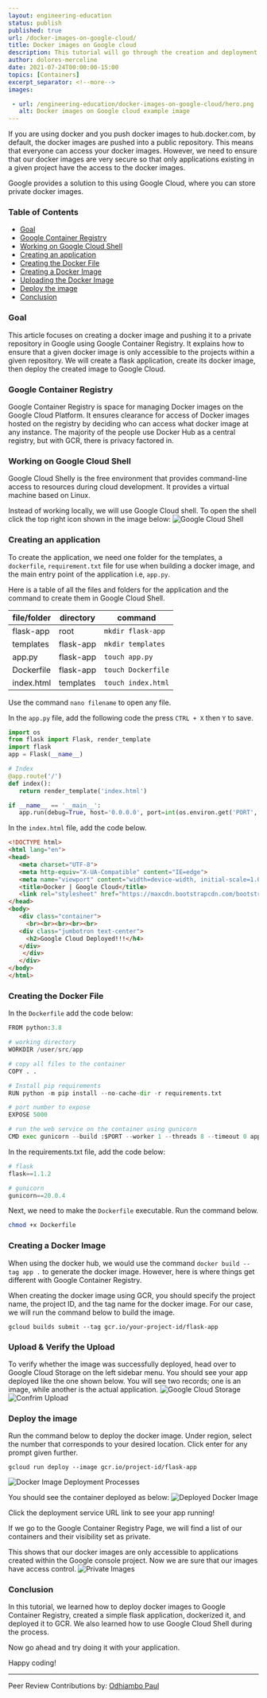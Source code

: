 ```yaml
---
layout: engineering-education
status: publish
published: true
url: /docker-images-on-google-cloud/
title: Docker images on Google cloud
description: This tutorial will go through the creation and deployment of Docker containers on Google cloud.
author: dolores-merceline
date: 2021-07-24T00:00:00-15:00
topics: [Containers]
excerpt_separator: <!--more-->
images:

 - url: /engineering-education/docker-images-on-google-cloud/hero.png
   alt: Docker images on Google cloud example image
---
```


If you are using docker and you push docker images to hub.docker.com, by default, the docker images are pushed into a public repository. This means that everyone can access your docker images. However, we need to ensure that our docker images are very secure so that only applications existing in a given project have the access to the docker images. 
<!--more-->
Google provides a solution to this using Google Cloud, where you can store private docker images.

### Table of Contents
- [Goal](#goal)
- [Google Container Registry](#google-container-registry)
- [Working on Google Cloud Shell](#working-on-google-cloud-shell)
- [Creating an application](#creating-an-application)
- [Creating the Docker File](#creating-the-docker-file)
- [Creating a Docker Image](#creating-a-docker-image)
- [Uploading the Docker Image](#upload-&-verify-the-upload)
- [Deploy the image](#deploy-the-image)
- [Conclusion](#conclusion)

### Goal
This article focuses on creating a docker image and pushing it to a private repository in Google using Google Container Registry. It explains how to ensure that a given docker image is only accessible to the projects within a given repository. We will create a flask application, create its docker image, then deploy the created image to Google Cloud.

### Google Container Registry
Google Container Registry is space for managing Docker images on the Google Cloud Platform. It ensures clearance for access of Docker images hosted on the registry by deciding who can access what docker image at any instance. The majority of the people use Docker Hub as a central registry, but with GCR, there is privacy factored in.

### Working on Google Cloud Shell
Google Cloud Shelly is the free environment that provides command-line access to resources during cloud development. It provides a virtual machine based on Linux. 

Instead of working locally, we will use Google Cloud shell. To open the shell click the top right icon shown in the image below:
![Google Cloud Shell](/engineering-education/docker-images-on-google-cloud/shell.png)

### Creating an application
To create the application, we need one folder for the templates, a `dockerfile`, `requirement.txt` file for use when building a docker image, and the main entry point of the application i.e, `app.py`. 

Here is a table of all the files and folders for the application and the command to create them in Google Cloud Shell.

| file/folder | directory | command |
|-----------------|----------------|--------------------|
| flask-app | root | `mkdir flask-app` |
| templates | flask-app | `mkdir templates` |
| app.py | flask-app | `touch app.py` |
| Dockerfile | flask-app | `touch Dockerfile` |
| index.html | templates | `touch index.html` |

Use the command `nano filename` to open any file.

In the `app.py` file, add the following code the press `CTRL + X` then `Y` to save.

```py
import os
from flask import Flask, render_template
import flask
app = Flask(__name__)

# Index
@app.route('/')
def index():
   return render_template('index.html')

if __name__ == '__main__':
   app.run(debug=True, host='0.0.0.0', port=int(os.environ.get('PORT', 8080)))
```

In the `index.html` file, add the code below.

```html
<!DOCTYPE html>
<html lang="en">
<head>
   <meta charset="UTF-8">
   <meta http-equiv="X-UA-Compatible" content="IE=edge">
   <meta name="viewport" content="width=device-width, initial-scale=1.0">
   <title>Docker | Google Cloud</title>
   <link rel="stylesheet" href="https://maxcdn.bootstrapcdn.com/bootstrap/3.3.7/css/bootstrap.min.css">
</head>
<body>
   <div class="container">
     <br><br><br><br><br>
   <div class="jumbotron text-center">
     <h2>Google Cloud Deployed!!!</h4>
   </div>
    </div>  
   </div> 
</body>
</html>
```

### Creating the Docker File
In the `Dockerfile` add the code below:

```py
FROM python:3.8

# working directory
WORKDIR /user/src/app

# copy all files to the container
COPY . .

# Install pip requirements
RUN python -m pip install --no-cache-dir -r requirements.txt

# port number to expose
EXPOSE 5000

# run the web service on the container using gunicorn
CMD exec gunicorn --build :$PORT --worker 1 --threads 8 --timeout 0 app:app
```

In the requirements.txt file, add the code below:
```py
# flask 
flask==1.1.2

# gunicorn
gunicorn==20.0.4
```

Next, we need to make the `Dockerfile` executable. Run the command below.

```bash
chmod +x Dockerfile
```
### Creating a Docker Image
When using the docker hub, we would use the command `docker build --tag app .` to generate the docker image. However, here is where things get different with Google Container Registry. 

When creating the docker image using GCR, you should specify the project name, the project ID, and the tag name for the docker image. For our case, we will run the command below to build the image.

```shell
gcloud builds submit --tag gcr.io/your-project-id/flask-app
```

### Upload & Verify the Upload
To verify whether the image was successfully deployed, head over to Google Cloud Storage on the left sidebar menu. You should see your app deployed like the one shown below. You will see two records; one is an image, while another is the actual application.
![Google Cloud Storage](/engineering-education/docker-images-on-google-cloud/storage.png)
![Confrim Upload](/engineering-education/docker-images-on-google-cloud/confirm-upload.png)


### Deploy the image
Run the command below to deploy the docker image. Under region, select the number that corresponds to your desired location. Click enter for any prompt given further.
```shell
gcloud run deploy --image gcr.io/project-id/flask-app
```
![Docker Image Deployment Processes](/engineering-education/docker-images-on-google-cloud/deploying.png)

You should see the container deployed as below:
![Deployed Docker Image](/engineering-education/docker-images-on-google-cloud/deployed.png)

Click the deployment service URL link to see your app running!

If we go to the Google Container Registry Page, we will find a list of our containers and their visibility set as private. 

This shows that our docker images are only accessible to applications created within the Google console project. Now we are sure that our images have access control.
![Private Images](/engineering-education/docker-images-on-google-cloud/private.png)

### Conclusion
In this tutorial, we learned how to deploy docker images to Google Container Registry, created a simple flask application, dockerized it, and deployed it to GCR. We also learned how to use Google Cloud Shell during the process. 

Now go ahead and try doing it with your application.

Happy coding!

---
Peer Review Contributions by: [Odhiambo Paul](/engineering-education/authors/odhiambo-paul/)
